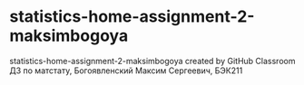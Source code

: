 # statistics-home-assignment-2-maksimbogoya
statistics-home-assignment-2-maksimbogoya created by GitHub Classroom
ДЗ по матстату, Богоявленский Максим Сергеевич, БЭК211
